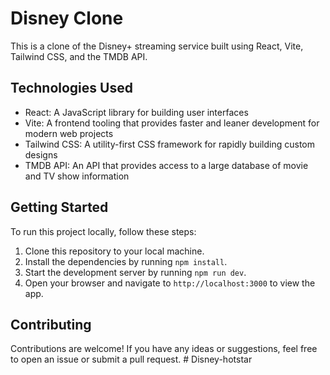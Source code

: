 # Disney Clone

This is a clone of the Disney+ streaming service built using React, Vite, Tailwind CSS, and the TMDB API.

## Technologies Used

- React: A JavaScript library for building user interfaces
- Vite: A frontend tooling that provides faster and leaner development for modern web projects
- Tailwind CSS: A utility-first CSS framework for rapidly building custom designs
- TMDB API: An API that provides access to a large database of movie and TV show information

## Getting Started

To run this project locally, follow these steps:

1. Clone this repository to your local machine.
2. Install the dependencies by running `npm install`.
3. Start the development server by running `npm run dev`.
4. Open your browser and navigate to `http://localhost:3000` to view the app.

## Contributing

Contributions are welcome! If you have any ideas or suggestions, feel free to open an issue or submit a pull request.
#   D i s n e y - h o t s t a r  
 